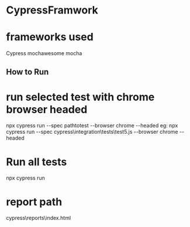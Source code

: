 # CypressFramwork

# frameworks used
Cypress
mochawesome
mocha

## How to Run
# run selected test with chrome browser headed
npx cypress run --spec pathtotest --browser chrome --headed
eg: npx cypress run --spec cypress\integration\tests\test5.js --browser chrome --headed

# Run all tests
npx cypress run

# report path
cypress\reports\index.html
